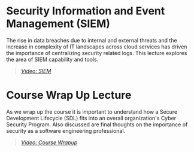 # Security Information and Event Management (SIEM)

The rise in data breaches due to internal and external threats and the increase in complexity of IT landscapes across cloud services has driven the importance of centralizing security related logs.  This lecture explores the area of SIEM capability and tools. 

> [*Video: SIEM*](https://auburn.hosted.panopto.com/Panopto/Pages/Viewer.aspx?id=963ad514-c867-4697-8b84-aeca00bb7c8e)

# Course Wrap Up Lecture
As we wrap up the course it is important to understand how a Secure Development Lifecycle (SDL) fits into an overall organization's Cyber Security Program.  Also discussed are final thoughts on the importance of security as a software engineering professional.

> [*Video: Course Wrapup*](https://auburn.hosted.panopto.com/Panopto/Pages/Viewer.aspx?id=d0c61e2c-2359-4f3d-aa77-aeca00c0718f)

